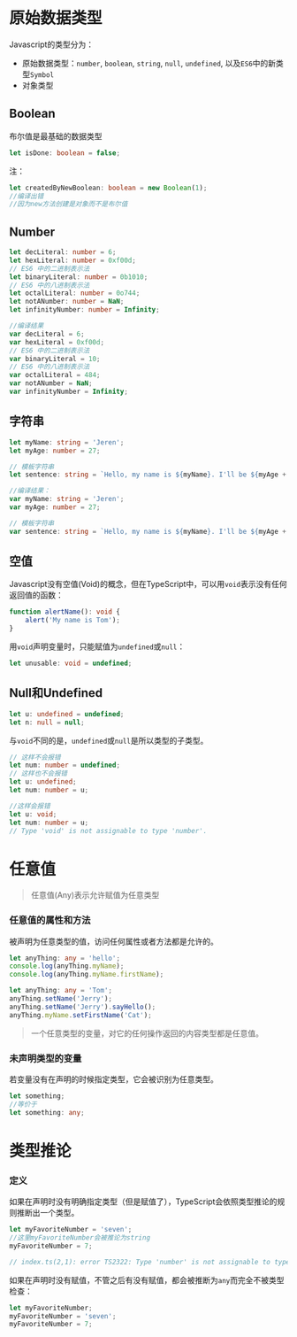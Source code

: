 # 原始数据类型

Javascript的类型分为：

- 原始数据类型：`number`, `boolean`, `string`, `null`, `undefined`, 以及`ES6`中的新类型`Symbol`
-  对象类型

## Boolean

布尔值是最基础的数据类型

```typescript
let isDone: boolean = false;
```

注：

```typescript
let createdByNewBoolean: boolean = new Boolean(1); 
//编译出错
//因为new方法创建是对象而不是布尔值
```

## Number

```typescript
let decLiteral: number = 6;
let hexLiteral: number = 0xf00d;
// ES6 中的二进制表示法
let binaryLiteral: number = 0b1010;
// ES6 中的八进制表示法
let octalLiteral: number = 0o744;
let notANumber: number = NaN;
let infinityNumber: number = Infinity;

//编译结果
var decLiteral = 6;
var hexLiteral = 0xf00d;
// ES6 中的二进制表示法
var binaryLiteral = 10;
// ES6 中的八进制表示法
var octalLiteral = 484;
var notANumber = NaN;
var infinityNumber = Infinity;
```

## 字符串

```typescript
let myName: string = 'Jeren';
let myAge: number = 27;

// 模板字符串
let sentence: string = `Hello, my name is ${myName}. I'll be ${myAge + 1} years old next month.`;

//编译结果：
var myName: string = 'Jeren';
var myAge: number = 27;

// 模板字符串
var sentence: string = `Hello, my name is ${myName}. I'll be ${myAge + 1} years old next month.`;
```

## 空值

Javascript没有空值(Void)的概念，但在TypeScript中，可以用`void`表示没有任何返回值的函数：

```typescript
function alertName(): void {
    alert('My name is Tom');
}
```

用`void`声明变量时，只能赋值为`undefined`或`null`：

```typescript
let unusable: void = undefined;
```

## Null和Undefined

```typescript
let u: undefined = undefined;
let n: null = null;
```

与`void`不同的是，`undefined`或`null`是所以类型的子类型。

```typescript
// 这样不会报错
let num: number = undefined;
// 这样也不会报错
let u: undefined;
let num: number = u;

//这样会报错
let u: void;
let num: number = u;
// Type 'void' is not assignable to type 'number'.
```

# 任意值

> 任意值(Any)表示允许赋值为任意类型

### **任意值的属性和方法**

被声明为任意类型的值，访问任何属性或者方法都是允许的。

```typescript
let anyThing: any = 'hello';
console.log(anyThing.myName);
console.log(anyThing.myName.firstName);

let anyThing: any = 'Tom';
anyThing.setName('Jerry');
anyThing.setName('Jerry').sayHello();
anyThing.myName.setFirstName('Cat');
```

> 一个任意类型的变量，对它的任何操作返回的内容类型都是任意值。

### 未声明类型的变量

若变量没有在声明的时候指定类型，它会被识别为任意类型。

```typescript
let something;
//等价于
let something: any;
```

# 类型推论

### 定义

如果在声明时没有明确指定类型（但是赋值了），TypeScript会依照类型推论的规则推断出一个类型。

```typescript
let myFavoriteNumber = 'seven';
//这里myFavoriteNumber会被推论为string
myFavoriteNumber = 7;

// index.ts(2,1): error TS2322: Type 'number' is not assignable to type 'string'.
```

如果在声明时没有赋值，不管之后有没有赋值，都会被推断为`any`而完全不被类型检查：

```typescript
let myFavoriteNumber;
myFavoriteNumber = 'seven';
myFavoriteNumber = 7;
```

